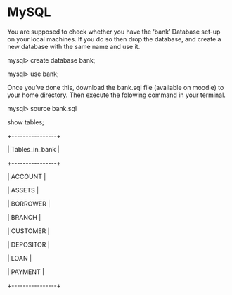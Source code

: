 # MySQL

You are supposed to check whether you have the ‘bank’ Database set-up on your local machines. If you do so then drop the database, and create a new database with the same name and use it.

mysql> create database bank;

mysql> use bank;

Once you’ve done this, download the bank.sql file (available on moodle) to your home directory. Then execute the folowing command in your terminal.

mysql> source bank.sql

show tables;

+----------------+

| Tables_in_bank |

+----------------+

| ACCOUNT        |

| ASSETS         |

| BORROWER       |

| BRANCH         |

| CUSTOMER       |

| DEPOSITOR      |

| LOAN           |

| PAYMENT        |

+----------------+


